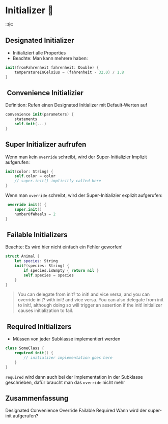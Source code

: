 # Initializer 🛫
::9::

## Designated Initializer
- Initializiert alle Properties
- Beachte: Man kann mehrere haben:

```swift
init(fromFahrenheit fahrenheit: Double) {
	temperatureInCelsius = (fahrenheit - 32.0) / 1.8
}
```

##  Convenience Initializier

Definition: Rufen einen Designated Initializer mit Default-Werten auf

```swift
convenience init(parameters) {
    statements
	self.init(...)
}
```

## Super Initializer aufrufen
Wenn man kein `override` schreibt, wird der Super-Initializier Implizit aufgerufen:
```swift
init(color: String) {
	self.color = color
	// super.init() implicitly called here
}
```

Wenn man `override` schreibt, wird der Super-Initializier explizit aufgerufen:

```swift
 override init() {
	super.init()
	numberOfWheels = 2
}
```


##  Failable Initializers

Beachte: Es wird hier nicht einfach ein Fehler geworfen!

```swift
struct Animal {
    let species: String
    init?(species: String) {
        if species.isEmpty { return nil }
        self.species = species
    }
}
```

> You can delegate from init? to init! and vice versa, and you can override init? with init! and vice versa. You can also delegate from init to init!, although doing so will trigger an assertion if the init! initializer causes initialization to fail.

##  Required Initializers

- Müssen von jeder Subklasse implementiert werden

```swift
class SomeClass {
    required init() {
        // initializer implementation goes here
    }
}
```

`required` wird dann auch bei der Implementation in der Subklasse geschrieben, dafür braucht man das `override` nicht mehr

## Zusammenfassung
Designated
Convenience
Override
Failable
Required
Wann wird der super-init aufgerufen?